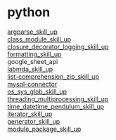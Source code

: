 # python
[argparse_skill_up](https://spidyweb.tistory.com/367)\
[class_module_skill_up](https://spidyweb.tistory.com/358?category=831292)\
[closure_decorator_logging_skill_up](https://spidyweb.tistory.com/361?category=831292)\
[formatting_skill_up](https://spidyweb.tistory.com/364?category=831292)\
google_sheet_api\
[labmda_skill_up](https://spidyweb.tistory.com/360?category=831292)\
[list-comprehension_zip_skill_up](https://spidyweb.tistory.com/363?category=831292)\
[mysql-connector](https://spidyweb.tistory.com/341?category=831292)\
[os_sys_glob_skill_up](https://spidyweb.tistory.com/368)\
[threading_multiprocessing_skill_up](https://spidyweb.tistory.com/365?category=831292)\
[time_datetime_pendulum_skill_up](https://spidyweb.tistory.com/369)\
[iterator_skill_up](https://spidyweb.tistory.com/362)\
[generator_skill_up](https://spidyweb.tistory.com/372)\
[module_package_skill_up](https://spidyweb.tistory.com/358)
